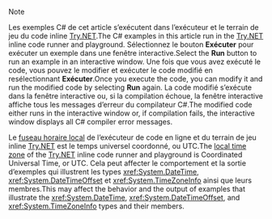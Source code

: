 
> [!NOTE]
> <span data-ttu-id="9fcee-101">Les exemples C# de cet article s’exécutent dans l’exécuteur et le terrain de jeu du code inline [Try.NET](https://try.dot.net).</span><span class="sxs-lookup"><span data-stu-id="9fcee-101">The C# examples in this article run in the [Try.NET](https://try.dot.net) inline code runner and playground.</span></span> <span data-ttu-id="9fcee-102">Sélectionnez le bouton **Exécuter** pour exécuter un exemple dans une fenêtre interactive.</span><span class="sxs-lookup"><span data-stu-id="9fcee-102">Select the **Run** button to run an example in an interactive window.</span></span> <span data-ttu-id="9fcee-103">Une fois que vous avez exécuté le code, vous pouvez le modifier et exécuter le code modifié en resélectionnant **Exécuter**.</span><span class="sxs-lookup"><span data-stu-id="9fcee-103">Once you execute the code, you can modify it and run the modified code by selecting **Run** again.</span></span> <span data-ttu-id="9fcee-104">La code modifié s’exécute dans la fenêtre interactive ou, si la compilation échoue, la fenêtre interactive affiche tous les messages d’erreur du compilateur C#.</span><span class="sxs-lookup"><span data-stu-id="9fcee-104">The modified code either runs in the interactive window or, if compilation fails, the interactive window displays all C# compiler error messages.</span></span> 
>  
> <span data-ttu-id="9fcee-105">Le [fuseau horaire local](xref:System.TimeZoneInfo.Local) de l’exécuteur de code en ligne et du terrain de jeu inline [Try.NET](https://try.dot.net) est le temps universel coordonné, ou UTC.</span><span class="sxs-lookup"><span data-stu-id="9fcee-105">The [local time zone](xref:System.TimeZoneInfo.Local) of the [Try.NET](https://try.dot.net) inline code runner and playground is Coordinated Universal Time, or UTC.</span></span> <span data-ttu-id="9fcee-106">Cela peut affecter le comportement et la sortie d’exemples qui illustrent les types <xref:System.DateTime>, <xref:System.DateTimeOffset> et <xref:System.TimeZoneInfo> ainsi que leurs membres.</span><span class="sxs-lookup"><span data-stu-id="9fcee-106">This may affect the behavior and the output of examples that illustrate the <xref:System.DateTime>, <xref:System.DateTimeOffset>, and <xref:System.TimeZoneInfo> types and their members.</span></span>
